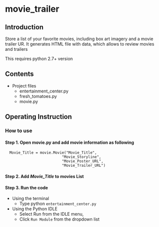 # movie_trailer

## Introduction
Store a list of your favorite movies, including box art imagery and a movie trailer UR.
It generates HTML file with data, which allows to review movies and trailers

This requires python 2.7+ version

## Contents
* Project files
  - entertainment_center.py
  - fresh_tomatoes.py
  - movie.py

## Operating Instruction

### How to use
  
  #### Step 1. Open **movie.py** and  add movie information as following
  
      Movie_Title = movie.Movie("Movie_Title",
                              "Movie_Storyline",
                              "Movie_Poster_URL",
                              "Movie_Trailer_URL")
                              
  #### Step 2. Add _Movie_Title_ to **movies** List
      
  #### Step 3. Run the code
    
   * Using the terminal
     - Type python `entertainment_center.py`
   * Using the Python IDLE
      - Select Run from the IDLE menu,
      - Click `Run Module` from the dropdown list
